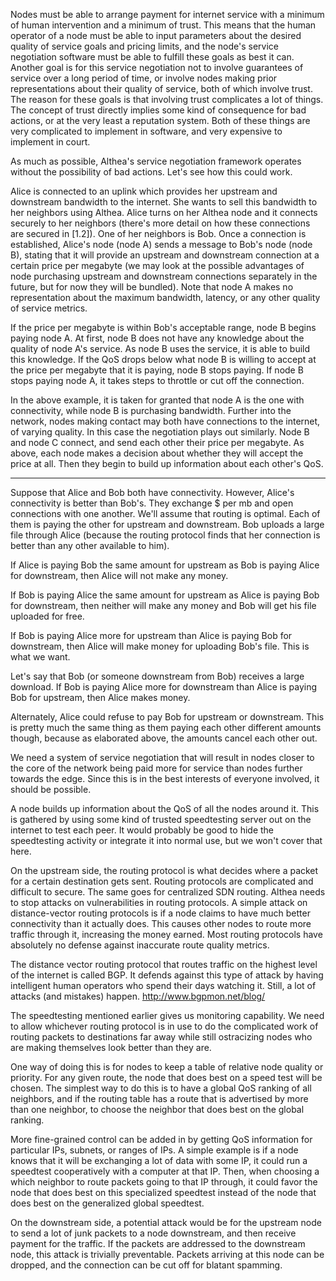 Nodes must be able to arrange payment for internet service with a minimum of human intervention and a minimum of trust. This means that the human operator of a node must be able to input parameters about the desired quality of service goals and pricing limits, and the node's service negotiation software must be able to fulfill these goals as best it can. Another goal is for this service negotiation not to involve guarantees of service over a long period of time, or involve nodes making prior representations about their quality of service, both of which involve trust. The reason for these goals is that involving trust complicates a lot of things. The concept of trust directly implies some kind of consequence for bad actions, or at the very least a reputation system. Both of these things are very complicated to implement in software, and very expensive to implement in court.

As much as possible, Althea's service negotiation framework operates without the possibility of bad actions. Let's see how this could work. 

Alice is connected to an uplink which provides her upstream and downstream bandwidth to the internet. She wants to sell this bandwidth to her neighbors using Althea. Alice turns on her Althea node and it connects securely to her neighbors (there's more detail on how these connections are secured in [1.2]). One of her neighbors is Bob. Once a connection is established, Alice's node (node A) sends a message to Bob's node (node B), stating that it will provide an upstream and downstream connection at a certain price per megabyte (we may look at the possible advantages of node purchasing upstream and downstream connections separately in the future, but for now they will be bundled). Note that node A makes no representation about the maximum bandwidth, latency, or any other quality of service metrics.

If the price per megabyte is within Bob's acceptable range, node B begins paying node A. At first, node B does not have any knowledge about the quality of node A's service. As node B uses the service, it is able to build this knowledge. If the QoS drops below what node B is willing to accept at the price per megabyte that it is paying, node B stops paying. If node B stops paying node A, it takes steps to throttle or cut off the connection.

In the above example, it is taken for granted that node A is the one with connectivity, while node B is purchasing bandwidth. Further into the network, nodes making contact may both have connections to the internet, of varying quality. In this case the negotiation plays out similarly. Node B and node C connect, and send each other their price per megabyte. As above, each node makes a decision about whether they will accept the price at all. Then they begin to build up information about each other's QoS.  

----

Suppose that Alice and Bob both have connectivity. However, Alice's connectivity is better than Bob's. They exchange $ per mb and open connections with one another. We'll assume that routing is optimal. Each of them is paying the other for upstream and downstream. Bob uploads a large file through Alice (because the routing protocol finds that her connection is better than any other available to him).

If Alice is paying Bob the same amount for upstream as Bob is paying Alice for downstream, then Alice will not make any money.

If Bob is paying Alice the same amount for upstream as Alice is paying Bob for downstream, then neither will make any money and Bob will get his file uploaded for free.

If Bob is paying Alice more for upstream than Alice is paying Bob for downstream, then Alice will make money for uploading Bob's file. This is what we want.

Let's say that Bob (or someone downstream from Bob) receives a large download. If Bob is paying Alice more for downstream than Alice is paying Bob for upstream, then Alice makes money.

Alternately, Alice could refuse to pay Bob for upstream or downstream. This is pretty much the same thing as them paying each other different amounts though, because as elaborated above, the amounts cancel each other out.

We need a system of service negotiation that will result in nodes closer to the core of the network being paid more for service than nodes further towards the edge. Since this is in the best interests of everyone involved, it should be possible.

A node builds up information about the QoS of all the nodes around it. This is gathered by using some kind of trusted speedtesting server out on the internet to test each peer. It would probably be good to hide the speedtesting activity or integrate it into normal use, but we won't cover that here. 

On the upstream side, the routing protocol is what decides where a packet for a certain destination gets sent. Routing protocols are complicated and difficult to secure. The same goes for centralized SDN routing. Althea needs to stop attacks on vulnerabilities in routing protocols. A simple attack on distance-vector routing protocols is if a node claims to have much better connectivity than it actually does. This causes other nodes to route more traffic through it, increasing the money earned. Most routing protocols have absolutely no defense against inaccurate route quality metrics. 

The distance vector routing protocol that routes traffic on the highest level of the internet is called BGP. It defends against this type of attack by having intelligent human operators who spend their days watching it. Still, a lot of attacks (and mistakes) happen. http://www.bgpmon.net/blog/

The speedtesting mentioned earlier gives us monitoring capability. We need to allow whichever routing protocol is in use to do the complicated work of routing packets to destinations far away while still ostracizing nodes who are making themselves look better than they are. 

One way of doing this is for nodes to keep a table of relative node quality or priority. For any given route, the node that does best on a speed test will be chosen. The simplest way to do this is to have a global QoS ranking of all  neighbors, and if the routing table has a route that is advertised by more than one neighbor, to choose the neighbor that does best on the global ranking.

More fine-grained control can be added in by getting QoS information for particular IPs, subnets, or ranges of IPs. A simple example is if a node knows that it will be exchanging a lot of data with some IP, it could run a speedtest cooperatively with a computer at that IP. Then, when choosing a which neighbor to route packets going to that IP through, it could favor the node that does best on this specialized speedtest instead of the node that does best on the generalized global speedtest. 

On the downstream side, a potential attack would be for the upstream node to send a lot of junk packets to a node downstream, and then receive payment for the traffic. If the packets are addressed to the downstream node, this attack is trivially preventable. Packets arriving at this node can be dropped, and the connection can be cut off for blatant spamming.   

